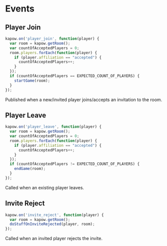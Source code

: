 # Events

## Player Join
```javascript
kapow.on('player_join', function(player) {
  var room = kapow.getRoom();
  var countOfAcceptedPlayers = 0;
  room.players.forEach(function(player) {
    if (player.affiliation == "accepted") {
      countOfAcceptedPlayers++;
    }
  });
  if (countOfAcceptedPlayers == EXPECTED_COUNT_OF_PLAYERS) {
    startGame(room);
  }
});
```
Published when a new/invited player joins/accepts an invitation to the room.

## Player Leave
```javascript
kapow.on('player_leave', function(player) {
  var room = kapow.getRoom();
  var countOfAcceptedPlayers = 0;
  room.players.forEach(function(player) {
    if (player.affiliation == "accepted") {
      countOfAcceptedPlayers++;
    }
  });
  if (countOfAcceptedPlayers != EXPECTED_COUNT_OF_PLAYERS) {
    endGame(room);
  }
});
```
Called when an existing player leaves.

## Invite Reject
```javascript
kapow.on('invite_reject', function(player) {
  var room = kapow.getRoom();
  doStuffOnInviteRejected(player, room);
});
```
Called when an invited player rejects the invite.
